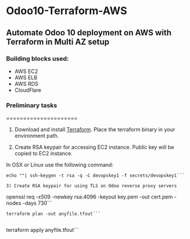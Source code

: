  # Odoo10-Terraform-AWS



## Automate Odoo 10 deployment on AWS with Terraform in Multi AZ setup

### Building blocks used:

- AWS EC2
- AWS ELB
- AWS RDS
- CloudFlare

### Preliminary tasks
=====================

1) Download and install [Terraform](https://www.terraform.io/downloads.html).
Place the terraform binary in your environment path.

2) Create RSA keypair for accessing EC2 instance. Public key will be copied to EC2 instance.

In OSX or Linux use the following command:

```
echo ""| ssh-keygen -t rsa -q -C devopskey1 -f secrets/devopskey1```

3) Create RSA keypair for using TLS on Odoo reverse proxy servers

```
openssl req -x509 -newkey rsa:4096 -keyout key.pem -out cert.pem -nodes -days 730```





```
terraform plan -out anyfile.tfout```


```
terraform apply anyfile.tfout```
